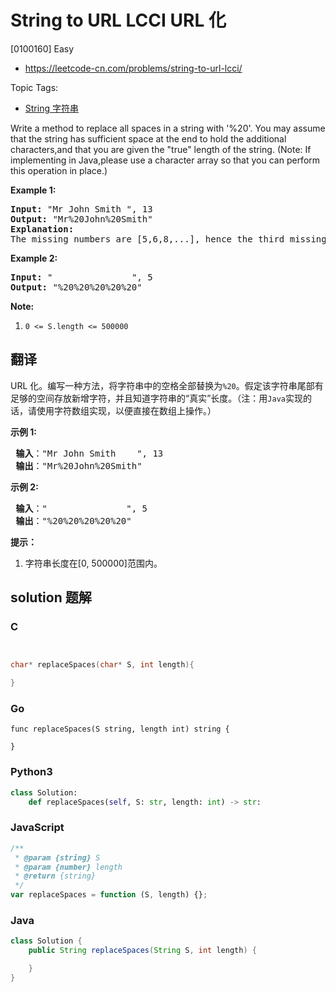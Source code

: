 # String to URL LCCI URL 化

[0100160] Easy

- https://leetcode-cn.com/problems/string-to-url-lcci/

Topic Tags:

- [String 字符串](https://leetcode-cn.com/tag/string/)

Write a method to replace all spaces in a string with '%20'. You may assume that the string has sufficient space at the end to hold the additional characters,and that you are given the "true" length of the string. (Note: If implementing in Java,please use a character array so that you can perform this operation in place.)

**Example 1:**

<pre><strong>Input: </strong>"Mr John Smith ", 13
<strong>Output: </strong>"Mr%20John%20Smith"
<strong>Explanation: </strong>
The missing numbers are [5,6,8,...], hence the third missing number is 8.
</pre>

**Example 2:**

<pre><strong>Input: </strong>"               ", 5
<strong>Output: </strong>"%20%20%20%20%20"
</pre>

**Note:**

1.  `0 <= S.length <= 500000`

## 翻译

URL 化。编写一种方法，将字符串中的空格全部替换为`%20`。假定该字符串尾部有足够的空间存放新增字符，并且知道字符串的“真实”长度。（注：用`Java`实现的话，请使用字符数组实现，以便直接在数组上操作。）

**示例 1:**

<pre><strong> 输入</strong>："Mr John Smith    ", 13
<strong> 输出</strong>："Mr%20John%20Smith"
</pre>

**示例 2:**

<pre><strong> 输入</strong>："               ", 5
<strong> 输出</strong>："%20%20%20%20%20"
</pre>

**提示：**

1.  字符串长度在\[0, 500000\]范围内。

## solution 题解

### C

```c


char* replaceSpaces(char* S, int length){

}


```

### Go

```golang
func replaceSpaces(S string, length int) string {

}
```

### Python3

```python
class Solution:
    def replaceSpaces(self, S: str, length: int) -> str:
```

### JavaScript

```javascript
/**
 * @param {string} S
 * @param {number} length
 * @return {string}
 */
var replaceSpaces = function (S, length) {};
```

### Java

```java
class Solution {
    public String replaceSpaces(String S, int length) {

    }
}
```

